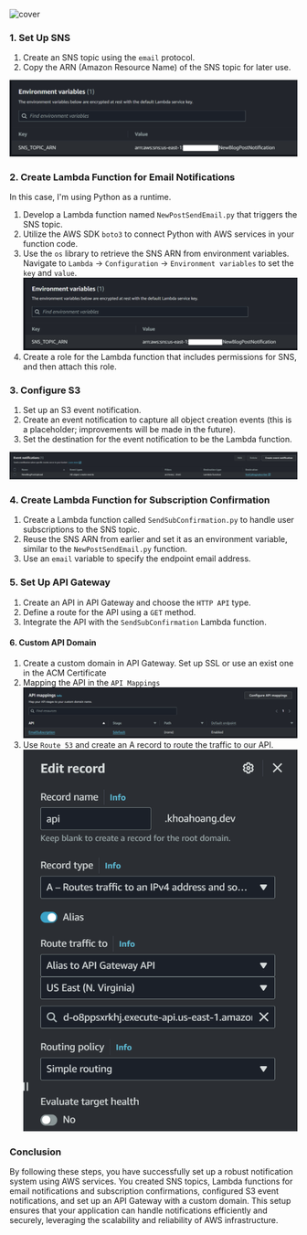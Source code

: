![cover](https://blog.khoahoang.dev/images/sns.jpg)
### 1. Set Up SNS

1. Create an SNS topic using the `email` protocol.
2. Copy the ARN (Amazon Resource Name) of the SNS topic for later use.

![alt text](<images/lambda-sns- (3).png>)

### 2. Create Lambda Function for Email Notifications
In this case, I'm using Python as a runtime.
1. Develop a Lambda function named `NewPostSendEmail.py` that triggers the SNS topic.
2. Utilize the AWS SDK `boto3` to connect Python with AWS services in your function code.
3. Use the `os` library to retrieve the SNS ARN from environment variables. Navigate to `Lambda` -> `Configuration` -> `Environment variables` to set the `key` and `value`.
![alt text](<images/lambda-sns- (3).png>)
4. Create a role for the Lambda function that includes permissions for SNS, and then attach this role.

### 3. Configure S3

1. Set up an S3 event notification.
2. Create an event notification to capture all object creation events (this is a placeholder; improvements will be made in the future).
3. Set the destination for the event notification to be the Lambda function.

![alt text](<images/lambda-sns- (4).png>)

### 4. Create Lambda Function for Subscription Confirmation

1. Create a Lambda function called `SendSubConfirmation.py` to handle user subscriptions to the SNS topic.
2. Reuse the SNS ARN from earlier and set it as an environment variable, similar to the `NewPostSendEmail.py` function.
3. Use an `email` variable to specify the endpoint email address.

### 5. Set Up API Gateway

1. Create an API in API Gateway and choose the `HTTP API` type.
2. Define a route for the API using a `GET` method.
3. Integrate the API with the `SendSubConfirmation` Lambda function.

#### 6. Custom API Domain

1. Create a custom domain in API Gateway. Set up SSL or use an exist one in the ACM Certificate
2. Mapping the API in the `API Mappings`
![alt text](<images/lambda-sns- (5).png>)
3. Use `Route 53` and create an A record to route the traffic to our API.
![alt text](<images/lambda-sns- (1).png>)

### Conclusion

By following these steps, you have successfully set up a robust notification system using AWS services. You created SNS topics, Lambda functions for email notifications and subscription confirmations, configured S3 event notifications, and set up an API Gateway with a custom domain. This setup ensures that your application can handle notifications efficiently and securely, leveraging the scalability and reliability of AWS infrastructure.